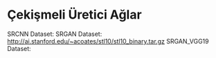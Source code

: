 # Çekişmeli Üretici Ağlar

SRCNN Dataset: 
SRGAN Dataset: http://ai.stanford.edu/~acoates/stl10/stl10_binary.tar.gz
SRGAN_VGG19 Dataset: 
